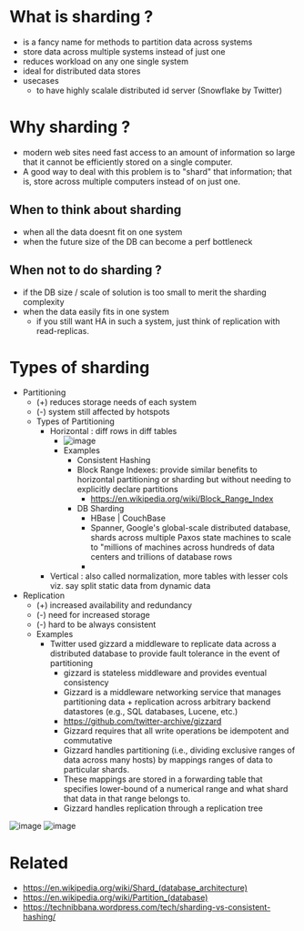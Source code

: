 # What is sharding ?
- is a fancy name for methods to partition data across systems 
- store data across multiple systems instead of just one
- reduces workload on any one single system
- ideal for distributed data stores
- usecases
  - to have highly scalale distributed id server (Snowflake by Twitter) 

# Why sharding ?
- modern web sites need fast access to an amount of information so large that it cannot be efficiently stored on a single computer. 
- A good way to deal with this problem is to "shard" that information; that is, store across multiple computers instead of on just one.

## When to think about sharding 
- when all the data doesnt fit on one system
- when the future size of the DB can become a perf bottleneck

## When not to do sharding ?
- if the DB size / scale of solution is too small to merit the sharding complexity
- when the data easily fits in one system
  - if you still want HA in such a system, just think of replication with read-replicas.

# Types of sharding
- Partitioning
   - (+) reduces storage needs of each system
   - (-) system still affected by hotspots 
   - Types of Partitioning
     - Horizontal : diff rows in diff tables
       - ![image](https://user-images.githubusercontent.com/466385/211133315-b3473026-1b96-4c76-947f-0c2389531bc8.png)
       - Examples
         - Consistent Hashing
         - Block Range Indexes:  provide similar benefits to horizontal partitioning or sharding but without needing to explicitly declare partitions
           - https://en.wikipedia.org/wiki/Block_Range_Index 
         - DB Sharding
           - HBase | CouchBase
           - Spanner, Google's global-scale distributed database, shards across multiple Paxos state machines to scale to "millions of machines across hundreds of data centers and trillions of database rows
           -    
     - Vertical : also called normalization, more tables with lesser cols viz. say split static data from dynamic data 
- Replication
  - (+) increased availability and redundancy
  - (-) need for increased storage
  - (-) hard to be always consistent 
  - Examples
    - Twitter used gizzard a middleware to replicate data across a distributed database to provide fault tolerance in the event of partitioning
      - gizzard is stateless middleware and provides eventual consistency
      - Gizzard is a middleware networking service that manages partitioning data + replication across arbitrary backend datastores (e.g., SQL databases, Lucene, etc.)
      - https://github.com/twitter-archive/gizzard 
      - Gizzard requires that all write operations be idempotent and commutative
      - Gizzard handles partitioning (i.e., dividing exclusive ranges of data across many hosts) by mappings ranges of data to particular shards.
      - These mappings are stored in a forwarding table that specifies lower-bound of a numerical range and what shard that data in that range belongs to.
      - Gizzard handles replication through a replication tree




![image](https://user-images.githubusercontent.com/466385/211129264-35bd830c-cf4d-40cf-80c1-5e36b51835eb.png)
![image](https://user-images.githubusercontent.com/466385/211129335-2a8b2a89-cb2c-4d37-a7d8-f1ca331376e0.png)


# Related
- https://en.wikipedia.org/wiki/Shard_(database_architecture)
- https://en.wikipedia.org/wiki/Partition_(database)
- https://technibbana.wordpress.com/tech/sharding-vs-consistent-hashing/
